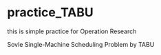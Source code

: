 # practice_TABU

this is simple practice for Operation Research

Sovle Single-Machine Scheduling Problem by TABU 